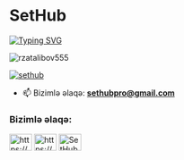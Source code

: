<h1>SetHub</h1>
<a href="https://git.io/typing-svg"><img src="https://readme-typing-svg.herokuapp.com?font=Fira+Code&size=30&pause=1000&color=EE33F7&background=2EFFA200&vCenter=true&width=435&lines=%C4%B0nnovasiyan%C4%B1n+m%C3%BCk%C9%99mm%C9%99llikl%C9%99+qovu%C5%9Fdu%C4%9Fu+yer." alt="Typing SVG" /></a>

<p align="left"> <img src="https://komarev.com/ghpvc/?username=rzatalibov555&label=Profile%20views&color=0e75b6&style=flat" alt="rzatalibov555" /> </p>

<p align="left"> <a href="https://twitter.com/sethub" target="blank"><img src="https://img.shields.io/twitter/follow/sethub?logo=twitter&style=for-the-badge" alt="sethub" /></a> </p>

- 📫 Bizimlə əlaqə: **sethubpro@gmail.com**

<h3 align="left">Bizimlə əlaqə:</h3>
<p align="left">
<a href="https://instagram.com/https://www.instagram.com/sethubofficial" target="blank"><img align="center" src="https://raw.githubusercontent.com/rahuldkjain/github-profile-readme-generator/master/src/images/icons/Social/instagram.svg" alt="https://www.instagram.com/sethubofficial" height="30" width="40" /></a>
<a href="https://www.youtube.com/c/https://www.youtube.com/channel/ucpzl6wmz8kq_yozuwjes3ea/" target="blank"><img align="center" src="https://raw.githubusercontent.com/rahuldkjain/github-profile-readme-generator/master/src/images/icons/Social/youtube.svg" alt="https://www.youtube.com/channel/ucpzl6wmz8kq_yozuwjes3ea/" height="30" width="40" /></a>
<a href="https://discord.gg/SetHub#8467" target="blank"><img align="center" src="https://raw.githubusercontent.com/rahuldkjain/github-profile-readme-generator/master/src/images/icons/Social/discord.svg" alt="SetHub#8467" height="30" width="40" /></a>
</p>
